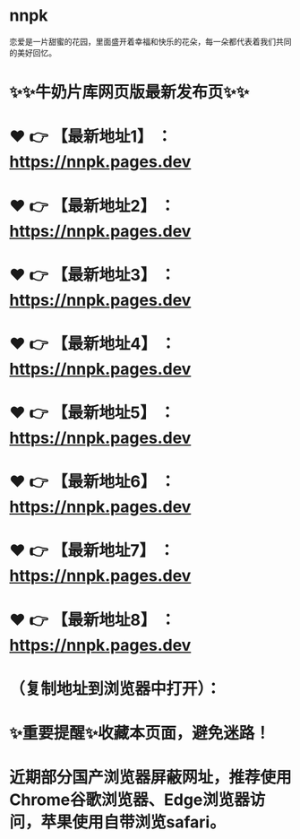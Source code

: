 # nnpk
恋爱是一片甜蜜的花园，里面盛开着幸福和快乐的花朵，每一朵都代表着我们共同的美好回忆。

# ✨✨牛奶片库网页版最新发布页✨✨
# ❤️ 👉 【最新地址1】 ：https://nnpk.pages.dev
# ❤️ 👉 【最新地址2】 ：https://nnpk.pages.dev
# ❤️ 👉 【最新地址3】 ：https://nnpk.pages.dev
# ❤️ 👉 【最新地址4】 ：https://nnpk.pages.dev
# ❤️ 👉 【最新地址5】 ：https://nnpk.pages.dev
# ❤️ 👉 【最新地址6】 ：https://nnpk.pages.dev
# ❤️ 👉 【最新地址7】 ：https://nnpk.pages.dev
# ❤️ 👉 【最新地址8】 ：https://nnpk.pages.dev
# （复制地址到浏览器中打开）：
# ✨重要提醒✨收藏本页面，避免迷路！
# 近期部分国产浏览器屏蔽网址，推荐使用Chrome谷歌浏览器、Edge浏览器访问，苹果使用自带浏览safari。
